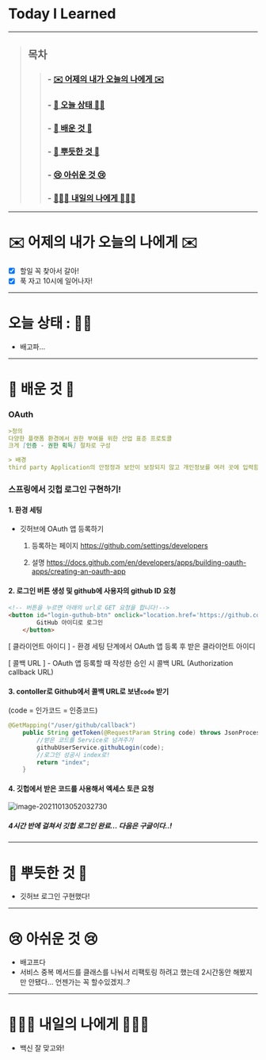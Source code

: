 

# Today I Learned

---

> ## 목차
>
> > ###  - [✉️ 어제의 내가 오늘의 나에게 ✉️](#%EF%B8%8F-%EC%96%B4%EC%A0%9C%EC%9D%98-%EB%82%B4%EA%B0%80-%EC%98%A4%EB%8A%98%EC%9D%98-%EB%82%98%EC%97%90%EA%B2%8C-%EF%B8%8F)
> >
> > ###  - [👵 오늘 상태 👵🏻](#%EC%98%A4%EB%8A%98-%EC%83%81%ED%83%9C--)
> >
> > ###  - [🧐 배운 것 🧐](#-%EB%B0%B0%EC%9A%B4-%EA%B2%83-)
> >
> > ###  - [🥰 뿌듯한 것 🥰](#-%EB%BF%8C%EB%93%AF%ED%95%9C-%EA%B2%83-)
> >
> > ###  - [😢 아쉬운 것 😢](#-%EC%95%84%EC%89%AC%EC%9A%B4-%EA%B2%83-)
> >
> > ###  - [🙋🏻‍♀️ 내일의 나에게 🙋🏻‍♀️](#%EF%B8%8F-%EB%82%B4%EC%9D%BC%EC%9D%98-%EB%82%98%EC%97%90%EA%B2%8C-%EF%B8%8F)

---

# ✉️ 어제의 내가 오늘의 나에게 ✉️

- [x] 할일 꼭 찾아서 갈아!
- [x] 푹 자고 10시에 일어나자!

---

# 오늘 상태 : 👵🏻

- 배고파...

---

# 🧐 배운 것 🧐

### OAuth

``` markdown
>정의
다양한 플랫폼 환경에서 권한 부여를 위한 산업 표준 프로토콜
크게 [인증 - 권한 획득] 절차로 구성

> 배경
third party Application의 안정정과 보안이 보장되지 않고 개인정보를 여러 곳에 입력함으로써 피싱에 둔감한 단점을 보완하기 위해 Twitter의 주도로 탄생!(OAuth 1.0)

```



### 스프링에서 깃헙 로그인  구현하기!

#### 1. 환경 세팅

- 깃허브에 OAuth 앱 등록하기

  1. 등록하는 페이지 
     https://github.com/settings/developers

  2. 설명
     https://docs.github.com/en/developers/apps/building-oauth-apps/creating-an-oauth-app

####  2. 로그인 버튼 생성 및 github에 사용자의 github ID 요청

``` html
<!-- 버튼을 누르면 아래의 url로 GET 요청을 합니다!--> 
<button id="login-guthub-btn" onclick="location.href='https://github.com/login/oauth/authorize?client_id=[클라이언트 아이디 ]8&redirect_uri=[콜백 URL]'">
        GitHub 아이디로 로그인
    </button>
```

[ 클라이언트 아이디 ] - 환경 세팅 단계에서 OAuth 앱 등록 후 받은 클라이언트 아이디

[ 콜백 URL ] - OAuth 앱 등록할 때 작성한 승인 시 콜백 URL (Authorization callback URL)

#### 3.  contoller로 Github에서 콜백 URL로 보낸`code` 받기 

(code = 인가코드 = 인증코드)

``` java
@GetMapping("/user/github/callback")
    public String getToken(@RequestParam String code) throws JsonProcessingException{
        //받은 코드를 Service로 넘겨주기
        githubUserService.githubLogin(code);
        //로그인 성공시 index로!
        return "index";
    }
```

#### 4. 깃헙에서 받은 코드를 사용해서 엑세스 토큰 요청





![image-20211013052032730](C:\Users\9sanh\AppData\Roaming\Typora\typora-user-images\image-20211013052032730.png)

##### 4시간 반에 걸쳐서 깃헙 로그인 완료... 다음은 구글이다..!


---

# 🥰 뿌듯한 것 🥰

- 깃허브 로그인 구현했다!

---

# 😢 아쉬운 것 😢

- 배고프다
- 서비스 중복 메서드를 클래스를 나눠서 리팩토링 하려고 했는데 2시간동안 해봤지만 안됐다... 언젠가는 꼭 할수있겠지..?

---

# 🙋🏻‍♀️ 내일의 나에게 🙋🏻‍♀️

- 백신 잘 맞고와!

